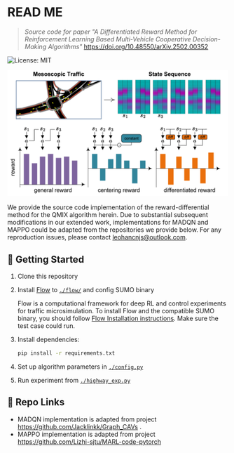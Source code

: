 # READ ME

> *Source code for paper "A Differentiated Reward Method for Reinforcement Learning Based Multi-Vehicle Cooperative Decision-Making Algorithms"*
> https://doi.org/10.48550/arXiv.2502.00352

![License: MIT](https://img.shields.io/badge/License-MIT-yellow.svg)

<p align="center">
  <img
    src="./assets/banner.png" width="800"
  />
</p>

We provide the source code implementation of the reward-differential method for the QMIX algorithm herein. Due to substantial subsequent modifications in our extended work, implementations for MADQN and MAPPO could be adapted from the repositories we provide below. For any reproduction issues, please contact leohancnjs@outlook.com.

## 🚀 Getting Started

1. Clone this repository

2. Install [Flow](https://flow-project.github.io/) to [`./flow/`](./flow/) and config SUMO binary
   
   Flow is a computational framework for deep RL and control experiments for traffic microsimulation.
   To install Flow and the compatible SUMO binary, you should follow
   [Flow Installation instructions](http://flow.readthedocs.io/en/latest/flow_setup.html). Make sure the test case could run.

4. Install dependencies:
   ```bash
   pip install -r requirements.txt
   ```

5. Set up algorithm parameters in [`./config.py`](./config.py)

6. Run experiment from [`./highway_exp.py`](./highway_exp.py)

## 🤗 Repo Links

- MADQN implementation is adapted from project https://github.com/Jacklinkk/Graph_CAVs .
- MAPPO implementation is adapted from project https://github.com/Lizhi-sjtu/MARL-code-pytorch

